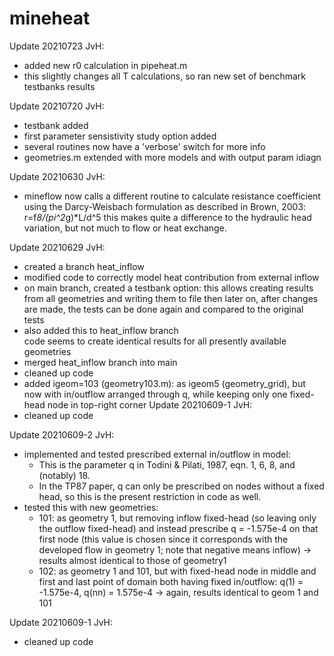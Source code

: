 # mineheat

Update 20210723 JvH:
- added new r0 calculation in pipeheat.m
- this slightly changes all T calculations, so ran new set of benchmark testbanks results

Update 20210720 JvH:
- testbank added
- first parameter sensistivity study option added
- several routines now have a 'verbose' switch for more info
- geometries.m extended with more models and with output param idiagn

Update 20210630 JvH: 
- mineflow now calls a different routine to calculate resistance coefficient
    using the Darcy-Weisbach formulation as described in Brown, 2003:
         r=f*8/(pi^2*g)*L/d^5
    this makes quite a difference to the hydraulic head variation, but not much to
    flow or heat exchange.

Update 20210629 JvH:
- created a branch heat_inflow
- modified code to correctly model heat contribution from external inflow
- on main branch, created a testbank option:
  this allows creating results from all geometries and writing them to file
  then later on, after changes are made, the tests can be done again and compared to the original tests
- also added this to heat_inflow branch           
  code seems to create identical results for all presently available geometries
- merged heat_inflow branch into main
- cleaned up code
- added igeom=103 (geometry103.m): as igeom5 (geometry_grid), but now with
  in/outflow arranged through q, while keeping only one fixed-head node in top-right corner
Update 20210609-1 JvH:
- cleaned up code

Update 20210609-2 JvH: 
- implemented and tested prescribed external in/outflow in model:
  - This is the parameter q in Todini & Pilati, 1987, eqn. 1, 6, 8, and 
    (notably) 18.
  - In the TP87 paper, q can only be prescribed on nodes without a fixed 
    head, so this is the present restriction in code as well.
- tested this with new geometries: 
  - 101: as geometry 1, but removing inflow fixed-head 
         (so leaving only the outflow fixed-head)
         and instead prescribe q = -1.575e-4 on that first node
           (this value is chosen since it corresponds with the 
            developed flow in geometry 1; note that negative means inflow)
         -> results almost identical to those of geometry1
  - 102: as geometry 1 and 101, but with fixed-head node in middle
         and first and last point of domain both having fixed in/outflow:
         q(1) = -1.575e-4, q(nn) = 1.575e-4
         -> again, results identical to geom 1 and 101

Update 20210609-1 JvH:
- cleaned up code

